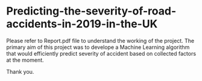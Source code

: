 # Predicting-the-severity-of-road-accidents-in-2019-in-the-UK

Please refer to Report.pdf file to understand the working of the project. The primary aim of this project was to develope a Machine Learning algorithm that would efficiently predict severity of accident based on collected factors at the moment.


Thank you.
